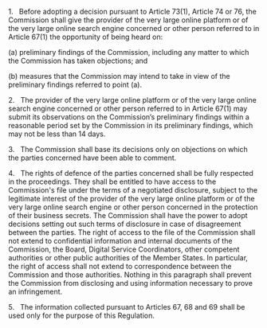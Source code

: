 1.   Before adopting a decision pursuant to Article 73(1), Article 74 or 76, the Commission shall give the provider of the very large online platform or of the very large online search engine concerned or other person referred to in Article 67(1) the opportunity of being heard on:

(a) preliminary findings of the Commission, including any matter to which the Commission has taken objections; and

(b) measures that the Commission may intend to take in view of the preliminary findings referred to point (a).

2.   The provider of the very large online platform or of the very large online search engine concerned or other person referred to in Article 67(1) may submit its observations on the Commission’s preliminary findings within a reasonable period set by the Commission in its preliminary findings, which may not be less than 14 days.

3.   The Commission shall base its decisions only on objections on which the parties concerned have been able to comment.

4.   The rights of defence of the parties concerned shall be fully respected in the proceedings. They shall be entitled to have access to the Commission's file under the terms of a negotiated disclosure, subject to the legitimate interest of the provider of the very large online platform or of the very large online search engine or other person concerned in the protection of their business secrets. The Commission shall have the power to adopt decisions setting out such terms of disclosure in case of disagreement between the parties. The right of access to the file of the Commission shall not extend to confidential information and internal documents of the Commission, the Board, Digital Service Coordinators, other competent authorities or other public authorities of the Member States. In particular, the right of access shall not extend to correspondence between the Commission and those authorities. Nothing in this paragraph shall prevent the Commission from disclosing and using information necessary to prove an infringement.

5.   The information collected pursuant to Articles 67, 68 and 69 shall be used only for the purpose of this Regulation.